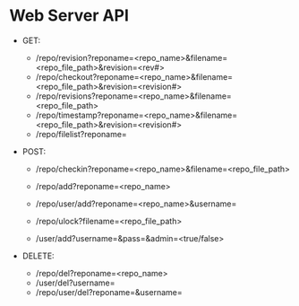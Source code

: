 
# Web Server API

* GET:
   - /repo/revision?reponame=<repo_name>&filename=<repo_file_path>&revision=<rev#>
   - /repo/checkout?reponame=<repo_name>&filename=<repo_file_path>&revision=<revision#>
   - /repo/revisions?reponame=<repo_name>&filename=<repo_file_path>
   - /repo/timestamp?reponame=<repo_name>&filename=<repo_file_path>&revision=<revision#>
   - /repo/filelist?reponame=<reponame>

* POST:
   - /repo/checkin?reponame=<repo_name>&filename=<repo_file_path>
   - /repo/add?reponame=<repo_name>
   - /repo/user/add?reponame=<repo_name>&username=<username>
   - /repo/ulock?filename=<repo_file_path>

   - /user/add?username=<username>&pass=<hash>&admin=<true/false>
* DELETE:
   - /repo/del?reponame=<repo_name>
   - /user/del?username=<username>
   - /repo/user/del?reponame=<reponame>&username=<username>

